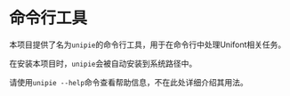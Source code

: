 # 命令行工具

本项目提供了名为`unipie`的命令行工具，用于在命令行中处理Unifont相关任务。

在安装本项目时，`unipie`会被自动安装到系统路径中。

请使用`unipie --help`命令查看帮助信息，不在此处详细介绍其用法。

